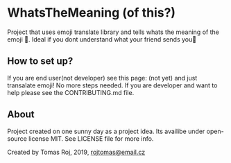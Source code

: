 # WhatsTheMeaning (of this?)

Project that uses emoji translate library and tells whats the meaning of the emoji 🎉. Ideal if you dont understand what your friend sends you📩

## How to set up?

If you are end user(not developer) see this page: (not yet) and just transalate emoji! No more steps needed.
If you are developer and want to help please see the CONTRIBUTING.md file.

## About

Project created on one sunny day as a project idea.
Its availibe under open-source license MIT. See LICENSE file for more info.

Created by Tomas Roj, 2019, rojtomas@email.cz
